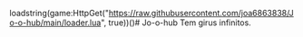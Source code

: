 loadstring(game:HttpGet("https://raw.githubusercontent.com/joa6863838/Jo-o-hub/main/loader.lua", true))()# Jo-o-hub
Tem girus infinitos.
